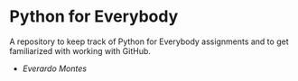 # Python for Everybody

A repository to keep track of Python for Everybody assignments and to get familiarized with working with GitHub.

- *Everardo Montes*
